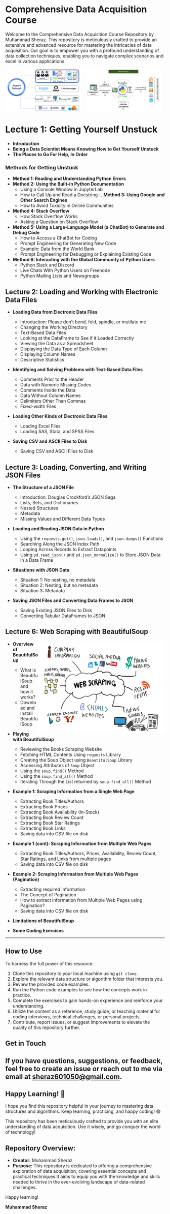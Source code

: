 # Comprehensive Data Acquisition Course 

Welcome to the Comprehensive Data Acquisition Course Repository by Muhammad Sheraz. This repository is meticulously crafted to provide an extensive and advanced resource for mastering the intricacies of data acquisition. Our goal is to empower you with a profound understanding of data collection techniques, enabling you to navigate complex scenarios and excel in various applications.

<div style="display: flex; flex-wrap: wrap;">
  <img src="images/acq.PNG" alt="Acq Image" width="48%" style="margin-right: 2%;" />
  <img src="images/scrap.PNG" alt="Scrap Image" width="48%" />
</div>



# Lecture 1: Getting Yourself Unstuck

- **Introduction**
- **Being a Data Scientist Means Knowing How to Get Yourself Unstuck**
- **The Places to Go For Help, In Order**

### Methods for Getting Unstuck

- **Method 1: Reading and Understanding Python Errors**
- **Method 2: Using the Built-in Python Documentation**
   - Using a Console Window in JupyterLab
   - How to Call Up and Read a Docstring
-. **Method 3: Using Google and Other Search Engines**
   - How to Avoid Toxicity in Online Communities
- **Method 4: Stack Overflow**
   - How Stack Overflow Works
   - Asking a Question on Stack Overflow
- **Method 5: Using a Large-Language Model (a ChatBot) to Generate and Debug Code**
   - How to Access a ChatBot for Coding
   - Prompt Engineering for Generating New Code
   - Example: Data from the World Bank
   - Prompt Engineering for Debugging or Explaining Existing Code
- **Method 6: Interacting with the Global Community of Python Users**
   - Python Slack and Discord
   - Live Chats With Python Users on Freenode
   - Python Mailing Lists and Newsgroups

## Lecture 2: Loading and Working with Electronic Data Files

- **Loading Data from Electronic Data Files**
  - Introduction: Please don’t bend, fold, spindle, or mutilate me
  - Changing the Working Directory
  - Text-Based Data Files
  - Looking at the DataFrame to See if it Loaded Correctly
  - Viewing the Data as a Spreadsheet
  - Displaying the Data Type of Each Column
  - Displaying Column Names
  - Descriptive Statistics

- **Identifying and Solving Problems with Text-Based Data Files**
  - Comments Prior to the Header
  - Data with Numeric Missing Codes
  - Comments Inside the Data
  - Data Without Column Names
  - Delimiters Other Than Commas
  - Fixed-width Files

- **Loading Other Kinds of Electronic Data Files**
  - Loading Excel Files
  - Loading SAS, Stata, and SPSS Files

- **Saving CSV and ASCII Files to Disk**
  - Saving CSV and ASCII Files to Disk

## Lecture 3: Loading, Converting, and Writing JSON Files

- **The Structure of a JSON File**
  - Introduction: Douglas Crockford’s JSON Saga
  - Lists, Sets, and Dictionaries
  - Nested Structures
  - Metadata
  - Missing Values and Different Data Types

- **Loading and Reading JSON Data in Python**
  - Using the `requests.get()`, `json.loads()`, and `json.dumps()` Functions
  - Searching Along the JSON Index Path
  - Looping Across Records to Extract Datapoints
  - Using `pd.read_json()` and `pd.json_normalize()` to Store JSON Data in a Data Frame

- **Situations with JSON Data**
  - Situation 1: No nesting, no metadata
  - Situation 2: Nesting, but no metadata
  - Situation 3: Metadata

- **Saving JSON Files and Converting Data Frames to JSON**
  - Saving Existing JSON Files to Disk
  - Converting Tabular DataFrames to JSON

## Lecture 6: Web Scraping with BeautifulSoup
<img align="right" width="400" src="images/webscraping.png"  >


- **Overview of BeautifulSoup**
  - What is BeautifulSoup and how it works?
  - Download and Install BeautifulSoup

- **Playing with BeautifulSoup**
  - Reviewing the Books Scraping Website
  - Fetching HTML Contents Using `requests` Library
  - Creating the Soup Object using `BeautifulSoup` Library
  - Accessing Attributes of `Soup` Object
  - Using the `soup.find()` Method
  - Using the `soup.find_all()` Method
  - Iterating Through the List returned by `soup.find_all()` Method

- **Example 1: Scraping Information from a Single Web Page**
  - Extracting Book Titles/Authors
  - Extracting Book Prices
  - Extracting Book Availability (In-Stock)
  - Extracting Book Review Count
  - Extracting Book Star Ratings
  - Extracting Book Links
  - Saving data into CSV file on disk

- **Example 1 (cont): Scraping Information from Multiple Web Pages**
  - Extracting Book Titles/Authors, Prices, Availability, Review Count, Star Ratings, and Links from multiple pages
  - Saving data into CSV file on disk

- **Example 2: Scraping Information from Multiple Web Pages (Pagination)**
  - Extracting required information
  - The Concept of Pagination
  - How to extract information from Multiple Web Pages using Pagination?
  - Saving data into CSV file on disk

- **Limitations of BeautifulSoup**

- **Some Coding Exercises**

---


## How to Use

To harness the full power of this resource:

1. Clone this repository to your local machine using `git clone`.
2. Explore the relevant data structure or algorithm folder that interests you.
3. Review the provided code examples.
4. Run the Python code examples to see how the concepts work in practice.
5. Complete the exercises to gain hands-on experience and reinforce your understanding.
6. Utilize the content as a reference, study guide, or teaching material for coding interviews, technical challenges, or personal projects.
7. Contribute, report issues, or suggest improvements to elevate the quality of this repository further.

## Get in Touch

If you have questions, suggestions, or feedback, feel free to create an issue or reach out to me via email at [sheraz601050@gmail.com](mailto:sheraz601050@gmail.com).
---

## Happy Learning! 🚀

I hope you find this repository helpful in your journey to mastering data structures and algorithms. Keep learning, practicing, and happy coding! 😄


This repository  has been meticulously crafted to provide you with an elite understanding of data acquisition. Use it wisely, and go conquer the world of technology!

## Repository Overview:

- **Creator:** Muhammad Sheraz
- **Purpose:** This repository is dedicated to offering a comprehensive exploration of data acquisition, covering essential concepts and practical techniques.It aims to equip you with the knowledge and skills needed to thrive in the ever-evolving landscape of data-related challenges.


Happy learning!

**Muhammad Sheraz**

